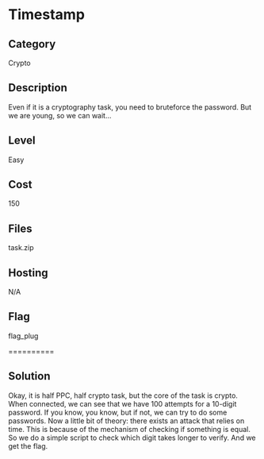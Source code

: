 # Timestamp

## Category
Crypto

## Description
Even if it is a cryptography task, you need to bruteforce the password. But we are young, so we can wait...

## Level
Easy

## Cost
150

## Files
task.zip

## Hosting
N/A

## Flag
flag_plug

==========

## Solution
Okay, it is half PPC, half crypto task, but the core of the task is crypto. When connected, we can see that we have 100 attempts for a 10-digit password. If you know, you know, but if not, we can try to do some passwords. Now a little bit of theory: there exists an attack that relies on time. This is because of the mechanism of checking if something is equal. So we do a simple script to check which digit takes longer to verify. And we get the flag.
